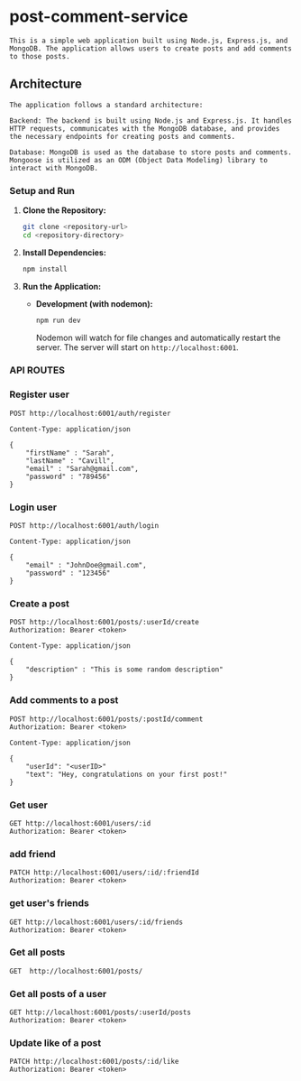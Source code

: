 # post-comment-service

```
This is a simple web application built using Node.js, Express.js, and MongoDB. The application allows users to create posts and add comments to those posts.
```
## Architecture

```
The application follows a standard architecture:

Backend: The backend is built using Node.js and Express.js. It handles HTTP requests, communicates with the MongoDB database, and provides the necessary endpoints for creating posts and comments.

Database: MongoDB is used as the database to store posts and comments. Mongoose is utilized as an ODM (Object Data Modeling) library to interact with MongoDB.
```

### Setup and Run

1. **Clone the Repository:**

    ```bash
    git clone <repository-url>
    cd <repository-directory>
    ```

2. **Install Dependencies:**

    ```bash
    npm install
    ```

3. **Run the Application:**

    - **Development (with nodemon):**
        ```bash
        npm run dev
        ```
        Nodemon will watch for file changes and automatically restart the server. The server will start on `http://localhost:6001`.




### API ROUTES

### Register user
```
POST http://localhost:6001/auth/register
```
```
Content-Type: application/json

{
    "firstName" : "Sarah",
    "lastName" : "Cavill",
    "email" : "Sarah@gmail.com",
    "password" : "789456"
}
```

### Login user
```
POST http://localhost:6001/auth/login
```
```
Content-Type: application/json

{
    "email" : "JohnDoe@gmail.com",
    "password" : "123456"
}
```

### Create a post
```
POST http://localhost:6001/posts/:userId/create
Authorization: Bearer <token>
```
```
Content-Type: application/json

{
    "description" : "This is some random description"
}
```

### Add comments to a post
```
POST http://localhost:6001/posts/:postId/comment
Authorization: Bearer <token>
```
```
Content-Type: application/json

{
    "userId": "<userID>"
    "text": "Hey, congratulations on your first post!"
}
```


### Get user
```
GET http://localhost:6001/users/:id
Authorization: Bearer <token>
```

### add friend
```
PATCH http://localhost:6001/users/:id/:friendId
Authorization: Bearer <token>
```

### get user's friends
```
GET http://localhost:6001/users/:id/friends
Authorization: Bearer <token>
```


### Get all posts
```
GET  http://localhost:6001/posts/
```

### Get all posts of a user
```
GET http://localhost:6001/posts/:userId/posts
Authorization: Bearer <token>
```

### Update like of a post
```
PATCH http://localhost:6001/posts/:id/like
Authorization: Bearer <token>
```